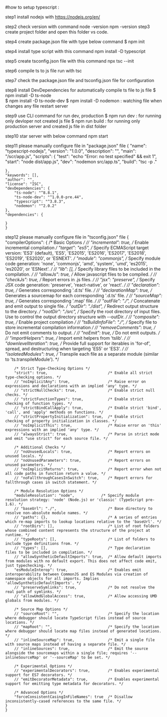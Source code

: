 #how to setup typescript :

step1 install nodejs with https://nodejs.org/en/

step2 check version with command
    node -version
    npm -version
step3 create project folder and open this folder vs code.

step4 create package.json file with type below command
    $ npm init

step4 install type script with this command
    npm install -D typescript

step5 create tsconfig.json file with this command
    npx tsc --init

step6 compile ts to js file run with 
    tsc

step7 check the package.json file and tsconfig.json file for configuration


step8 install DevDependencies for automatically compile ts file to js file
    $ npm install -D ts-node  
    $ npm install -D ts-node-dev
    $ npm install -D nodemon : watching file when changes any file restart server

step9 use CLI command for run dev, production
    $ npm run dev   :  for running only devloper not created js file
    $ npm run build :  for running only production server and created js file in dist folder

step10 star server with below command
    npm start

step11 please manually configure file in "package.json" file
    {
    "name": "typescript-nodejs",
    "version": "1.0.0",
    "description": "",
    "main": "/scr/app.js",
    "scripts": {
        "test": "echo \"Error: no test specified\" && exit 1",
        "start": "node dist/app.js",
        "dev": "nodemon src/app.ts",
        "build": "tsc -p ."

    },
    "keywords": [],
    "author": "",
    "license": "ISC",
    "devDependencies": {
        "ts-node": "^8.8.1",
        "ts-node-dev": "^1.0.0-pre.44",
        "typescript": "^3.8.3",
        "nodemon": "^2.0.2"
    },
    "dependencies": {
        
    }
    }
step12 please manually configure file in "tsconfig.json" file
    {
    "compilerOptions": {
        /* Basic Options */
        // "incremental": true,                   /* Enable incremental compilation */
        "target": "es5",                          /* Specify ECMAScript target version: 'ES3' (default), 'ES5', 'ES2015', 'ES2016', 'ES2017', 'ES2018', 'ES2019', 'ES2020', or 'ESNEXT'. */
        "module": "commonjs",                     /* Specify module code generation: 'none', 'commonjs', 'amd', 'system', 'umd', 'es2015', 'es2020', or 'ESNext'. */
        // "lib": [],                             /* Specify library files to be included in the compilation. */
        // "allowJs": true,                       /* Allow javascript files to be compiled. */
        // "checkJs": true,                       /* Report errors in .js files. */
        // "jsx": "preserve",                     /* Specify JSX code generation: 'preserve', 'react-native', or 'react'. */
        // "declaration": true,                   /* Generates corresponding '.d.ts' file. */
        // "declarationMap": true,                /* Generates a sourcemap for each corresponding '.d.ts' file. */
        // "sourceMap": true,                     /* Generates corresponding '.map' file. */
        // "outFile": "./",                       /* Concatenate and emit output to single file. */
        "outDir": "./dist",                        /* Redirect output structure to the directory. */
        "rootDir": "./src",                       /* Specify the root directory of input files. Use to control the output directory structure with --outDir. */
        // "composite": true,                     /* Enable project compilation */
        // "tsBuildInfoFile": "./",               /* Specify file to store incremental compilation information */
        // "removeComments": true,                /* Do not emit comments to output. */
        // "noEmit": true,                        /* Do not emit outputs. */
        // "importHelpers": true,                 /* Import emit helpers from 'tslib'. */
        // "downlevelIteration": true,            /* Provide full support for iterables in 'for-of', spread, and destructuring when targeting 'ES5' or 'ES3'. */
        // "isolatedModules": true,               /* Transpile each file as a separate module (similar to 'ts.transpileModule'). */

        /* Strict Type-Checking Options */
        "strict": true,                           /* Enable all strict type-checking options. */
        // "noImplicitAny": true,                 /* Raise error on expressions and declarations with an implied 'any' type. */
        // "strictNullChecks": true,              /* Enable strict null checks. */
        // "strictFunctionTypes": true,           /* Enable strict checking of function types. */
        // "strictBindCallApply": true,           /* Enable strict 'bind', 'call', and 'apply' methods on functions. */
        // "strictPropertyInitialization": true,  /* Enable strict checking of property initialization in classes. */
        // "noImplicitThis": true,                /* Raise error on 'this' expressions with an implied 'any' type. */
        // "alwaysStrict": true,                  /* Parse in strict mode and emit "use strict" for each source file. */

        /* Additional Checks */
        // "noUnusedLocals": true,                /* Report errors on unused locals. */
        // "noUnusedParameters": true,            /* Report errors on unused parameters. */
        // "noImplicitReturns": true,             /* Report error when not all code paths in function return a value. */
        // "noFallthroughCasesInSwitch": true,    /* Report errors for fallthrough cases in switch statement. */

        /* Module Resolution Options */
        "moduleResolution": "node",            /* Specify module resolution strategy: 'node' (Node.js) or 'classic' (TypeScript pre-1.6). */
        // "baseUrl": "./",                       /* Base directory to resolve non-absolute module names. */
        // "paths": {},                           /* A series of entries which re-map imports to lookup locations relative to the 'baseUrl'. */
        // "rootDirs": [],                        /* List of root folders whose combined content represents the structure of the project at runtime. */
        // "typeRoots": [],                       /* List of folders to include type definitions from. */
        // "types": [],                           /* Type declaration files to be included in compilation. */
        // "allowSyntheticDefaultImports": true,  /* Allow default imports from modules with no default export. This does not affect code emit, just typechecking. */
        "esModuleInterop": true,                  /* Enables emit interoperability between CommonJS and ES Modules via creation of namespace objects for all imports. Implies 'allowSyntheticDefaultImports'. */
        // "preserveSymlinks": true,              /* Do not resolve the real path of symlinks. */
        // "allowUmdGlobalAccess": true,          /* Allow accessing UMD globals from modules. */

        /* Source Map Options */
        // "sourceRoot": "",                      /* Specify the location where debugger should locate TypeScript files instead of source locations. */
        // "mapRoot": "",                         /* Specify the location where debugger should locate map files instead of generated locations. */
        // "inlineSourceMap": true,               /* Emit a single file with source maps instead of having a separate file. */
        // "inlineSources": true,                 /* Emit the source alongside the sourcemaps within a single file; requires '--inlineSourceMap' or '--sourceMap' to be set. */

        /* Experimental Options */
        // "experimentalDecorators": true,        /* Enables experimental support for ES7 decorators. */
        // "emitDecoratorMetadata": true,         /* Enables experimental support for emitting type metadata for decorators. */

        /* Advanced Options */
        "forceConsistentCasingInFileNames": true  /* Disallow inconsistently-cased references to the same file. */
    }
    }









